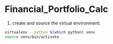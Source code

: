 # Financial_Portfolio_Calc

1. create and source the virtual environment:

```bash
virtualenv --python $(which python) venv
source venv/bin/activate
```
